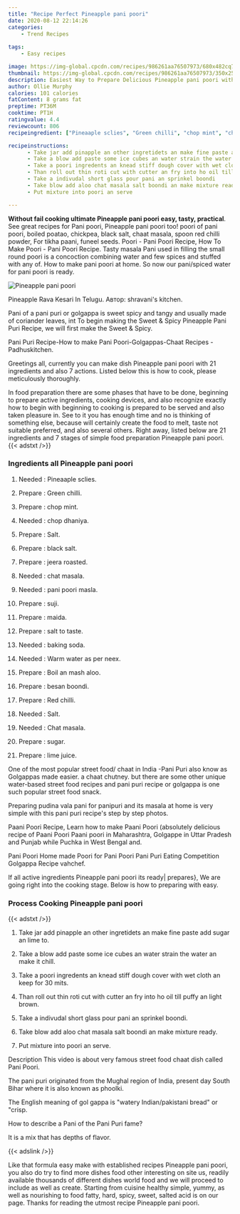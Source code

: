 ```yaml
---
title: "Recipe Perfect Pineapple pani poori"
date: 2020-08-12 22:14:26
categories:
    - Trend Recipes
    
tags:
    - Easy recipes

image: https://img-global.cpcdn.com/recipes/986261aa76507973/680x482cq70/pineapple-pani-poori-recipe-main-photo.jpg
thumbnail: https://img-global.cpcdn.com/recipes/986261aa76507973/350x250cq70/pineapple-pani-poori-recipe-main-photo.jpg
description: Easiest Way to Prepare Delicious Pineapple pani poori with 21 ingredients and 7 stages of easy cooking.
author: Ollie Murphy
calories: 101 calories
fatContent: 8 grams fat
preptime: PT36M
cooktime: PT1H
ratingvalue: 4.4
reviewcount: 806
recipeingredient: ["Pineaaple sclies", "Green chilli", "chop mint", "chop dhaniya", "Salt", "black salt", "jeera roasted", "chat masala", "pani poori masla", "suji", "maida", "salt to taste", "baking soda", "Warm water as per neex", "Boil an mash aloo", "besan boondi", "Red chilli", "Salt", "Chat masala", "sugar", "lime juice"]

recipeinstructions: 
      - Take jar add pinapple an other ingretidets an make fine paste add sugar an lime to 
      - Take a blow add paste some ice cubes an water strain the water an make it chill 
      - Take a poori ingredents an knead stiff dough cover with wet cloth an keep for 30 mits 
      - Than roll out thin roti cut with cutter an fry into ho oil till puffy an light brown 
      - Take a indivudal short glass pour pani an sprinkel boondi 
      - Take blow add aloo chat masala salt boondi an make mixture ready 
      - Put mixture into poori an serve

---
```




**Without fail cooking ultimate Pineapple pani poori easy, tasty, practical**. See great recipes for Pani poori, Pineapple pani poori too! poori of pani poori, boiled poatao, chickpea, black salt, chaat masala, spoon red chilli powder, For tikha paani, funeel seeds. Poori - Pani Poori Recipe, How To Make Poori - Pani Poori Recipe. Tasty masala Pani used in filling the small round poori is a concoction combining water and few spices and stuffed with any of. How to make pani poori at home. So now our pani/spiced water for pani poori is ready.


![Pineapple pani poori](https://img-global.cpcdn.com/recipes/986261aa76507973/680x482cq70/pineapple-pani-poori-recipe-main-photo.jpg "Pineapple pani poori")



Pineapple Rava Kesari In Telugu. Автор: shravani&#39;s kitchen.

Pani of a pani puri or golgappa is sweet spicy and tangy and usually made of coriander leaves, int To begin making the Sweet &amp; Spicy Pineapple Pani Puri Recipe, we will first make the Sweet &amp; Spicy.

Pani Puri Recipe-How to make Pani Poori-Golgappas-Chaat Recipes - Padhuskitchen.


Greetings all, currently you can make dish Pineapple pani poori with 21 ingredients and also 7 actions. Listed below this is how to cook, please meticulously thoroughly.

In food preparation there are some phases that have to be done, beginning to prepare active ingredients, cooking devices, and also recognize exactly how to begin with beginning to cooking is prepared to be served and also taken pleasure in. See to it you has enough time and no is thinking of something else, because will certainly create the food to melt, taste not suitable preferred, and also several others. Right away, listed below are 21 ingredients and 7 stages of simple food preparation Pineapple pani poori.
{{< adstxt />}}

### Ingredients all Pineapple pani poori


1. Needed  : Pineaaple sclies.

1. Prepare  : Green chilli.

1. Prepare  : chop mint.

1. Needed  : chop dhaniya.

1. Prepare  : Salt.

1. Prepare  : black salt.

1. Prepare  : jeera roasted.

1. Needed  : chat masala.

1. Needed  : pani poori masla.

1. Prepare  : suji.

1. Prepare  : maida.

1. Prepare  : salt to taste.

1. Needed  : baking soda.

1. Needed  : Warm water as per neex.

1. Prepare  : Boil an mash aloo.

1. Prepare  : besan boondi.

1. Prepare  : Red chilli.

1. Needed  : Salt.

1. Needed  : Chat masala.

1. Prepare  : sugar.

1. Prepare  : lime juice.


One of the most popular street food/ chaat in India -Pani Puri also know as Golgappas made easier. a chaat chutney. but there are some other unique water-based street food recipes and pani puri recipe or golgappa is one such popular street food snack.

Preparing pudina vala pani for panipuri and its masala at home is very simple with this pani puri recipe&#39;s step by step photos.

Paani Poori Recipe, Learn how to make Paani Poori (absolutely delicious recipe of Paani Poori Paani poori in Maharashtra, Golgappe in Uttar Pradesh and Punjab while Puchka in West Bengal and.

Pani Poori Home made Poori for Pani Poori Pani Puri Eating Competition Golgappa Recipe vahchef.


If all active ingredients Pineapple pani poori its ready| prepares}, We are going right into the cooking stage. Below is how to preparing with easy.

### Process Cooking Pineapple pani poori

{{< adstxt />}}


1. Take jar add pinapple an other ingretidets an make fine paste add sugar an lime to.



1. Take a blow add paste some ice cubes an water strain the water an make it chill.



1. Take a poori ingredents an knead stiff dough cover with wet cloth an keep for 30 mits.



1. Than roll out thin roti cut with cutter an fry into ho oil till puffy an light brown.



1. Take a indivudal short glass pour pani an sprinkel boondi.



1. Take blow add aloo chat masala salt boondi an make mixture ready.



1. Put mixture into poori an serve.




Description This video is about very famous street food chaat dish called Pani Poori.

The pani puri originated from the Mughal region of India, present day South Bihar where it is also known as phoolki.

The English meaning of gol gappa is &#34;watery Indian/pakistani bread&#34; or &#34;crisp.

How to describe a Pani of the Pani Puri fame?

It is a mix that has depths of flavor.


{{< adslink />}}

Like that formula easy make with established recipes Pineapple pani poori, you also do try to find more dishes food other interesting on site us, readily available thousands of different dishes world food and we will proceed to include as well as create. Starting from cuisine healthy simple, yummy, as well as nourishing to food fatty, hard, spicy, sweet, salted acid is on our page. Thanks for reading the utmost recipe Pineapple pani poori.
